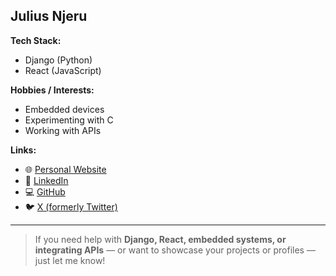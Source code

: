 ## Julius Njeru

**Tech Stack:**  
- Django (Python)  
- React (JavaScript)

**Hobbies / Interests:**  
- Embedded devices  
- Experimenting with C  
- Working with APIs  

**Links:**  
- 🌐 [Personal Website](https://frontend-portfolio-amber.vercel.app)  
- 💼 [LinkedIn](https://linkedin.com/in/juliusnjeruthuo)  
- 💻 [GitHub](https://github.com/njeruthuo)  
- 🐦 [X (formerly Twitter)](https://x.com/njeru19_njeru)

---

> If you need help with **Django, React, embedded systems, or integrating APIs** — or want to showcase your projects or profiles — just let me know!


<!---
njeruthuo/njeruthuo is a ✨ special ✨ repository because its `README.md` (this file) appears on your GitHub profile.
You can click the Preview link to take a look at your changes.
--->

